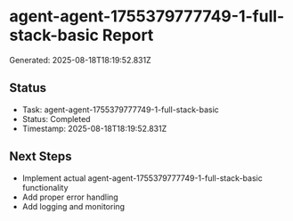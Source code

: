 # agent-agent-1755379777749-1-full-stack-basic Report

Generated: 2025-08-18T18:19:52.831Z

## Status
- Task: agent-agent-1755379777749-1-full-stack-basic
- Status: Completed
- Timestamp: 2025-08-18T18:19:52.831Z

## Next Steps
- Implement actual agent-agent-1755379777749-1-full-stack-basic functionality
- Add proper error handling
- Add logging and monitoring
